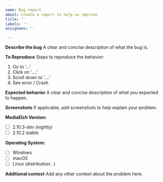 ```yaml
---
name: Bug report
about: Create a report to help us improve
title: ''
labels: ''
assignees: ''

---
```


**Describe the bug**
A clear and concise description of what the bug is.

**To Reproduce**
Steps to reproduce the behavior:
1. Go to '...'
2. Click on '....'
3. Scroll down to '....'
4. See error / Crash

**Expected behavior**
A clear and concise description of what you expected to happen.

**Screenshots**
If applicable, add screenshots to help explain your problem.

**MediaElch Version:**
 - [ ] 2.10.3-dev (nightly)
 - [ ] 2.10.2 stable
<!-- older stable versions are not supported; please update -->

**Operating System:**
 - [ ] Windows
 - [ ] macOS
 - [ ] Linux (distribution: _._)

**Additional context**
Add any other context about the problem here.
